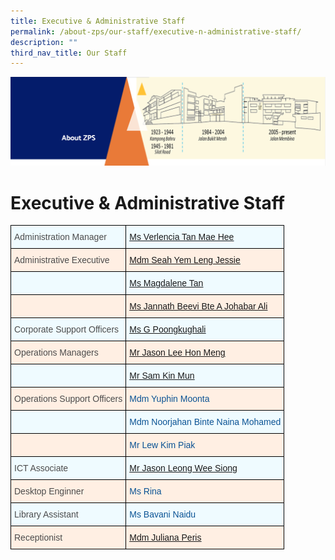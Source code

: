 ```yaml
---
title: Executive & Administrative Staff
permalink: /about-zps/our-staff/executive-n-administrative-staff/
description: ""
third_nav_title: Our Staff
---
```


![](/images/AboutUs.png)

Executive & Administrative Staff
================================

<style type="text/css">
.tg  {border-collapse:collapse;border-spacing:0;}
.tg td{border-color:black;border-style:solid;border-width:1px;font-family:Arial, sans-serif;font-size:14px;
  overflow:hidden;padding:10px 5px;word-break:normal;}
.tg th{border-color:black;border-style:solid;border-width:1px;font-family:Arial, sans-serif;font-size:14px;
  font-weight:normal;overflow:hidden;padding:10px 5px;word-break:normal;}
.tg .tg-ntrq{background-color:#FFEFE3;color:#0B5394;text-align:left;vertical-align:top}
.tg .tg-jxeu{background-color:#EFFBFF;color:#4C4C4C;text-align:left;vertical-align:top}
.tg .tg-qphe{background-color:#EFFBFF;color:#E77A2A;text-align:left;text-decoration:underline;vertical-align:top}
.tg .tg-x88q{background-color:#EFFBFF;color:#4C4C4C;text-align:left;vertical-align:middle}
.tg .tg-yahg{background-color:#FFEFE3;color:#4C4C4C;text-align:left;vertical-align:top}
.tg .tg-j24s{background-color:#FFEFE3;color:#4C4C4C;text-align:left;vertical-align:middle}
.tg .tg-ut1a{background-color:#EFFBFF;color:#0B5394;text-align:left;text-decoration:underline;vertical-align:top}
.tg .tg-gfyo{background-color:#FFEFE3;color:#0B5394;text-align:left;text-decoration:underline;vertical-align:top}
.tg .tg-qjaw{background-color:#EFFBFF;color:#0B5394;text-align:left;vertical-align:top}
</style>
<table class="tg">
<thead>
  <tr>
    <th class="tg-x88q"><span style="color:#4C4C4C;background-color:#EFFBFF">Administration Manager</span></th>
    <th class="tg-ut1a"><a href="mailto:tan_mae_hee@schools.gov.sg">Ms Verlencia Tan Mae Hee</a><span style="color:#4C4C4C;background-color:#EFFBFF"> </span><br></th>
  </tr>
</thead>
<tbody>
  <tr>
    <td class="tg-j24s"><span style="color:#4C4C4C;background-color:#FFEFE3">Administrative Executive</span></td>
    <td class="tg-gfyo"><a href="mailto:Seah_Yem_leng@schools.gov.sg">Mdm Seah Yem Leng Jessie</a></td>
  </tr>
  <tr>
    <td class="tg-x88q"><span style="color:#4C4C4C;background-color:#EFFBFF"> </span></td>
    <td class="tg-ut1a"><a href="mailto:tan_wei_ling_magdalene@schools.gov.sg">Ms Magdalene Tan</a><br></td>
  </tr>
  <tr>
    <td class="tg-j24s"><span style="color:#4C4C4C;background-color:#FFEFE3"> </span></td>
    <td class="tg-gfyo"><a href="mailto:Jannath_beevi_Johabar_ali@schools.gov.sg">Ms Jannath Beevi Bte A Johabar Ali</a></td>
  </tr>
  <tr>
    <td class="tg-x88q"><span style="color:#4C4C4C;background-color:#EFFBFF">Corporate Support Officers</span><br></td>
    <td class="tg-ut1a"><a href="mailto:G_Poongkughali@schools.gov.sg">Ms G Poongkughali </a><br></td>
  </tr>
  <tr>
    <td class="tg-j24s"><span style="color:#4C4C4C;background-color:#FFEFE3">Operations Managers</span><br></td>
    <td class="tg-gfyo"><a href="mailto:Lee_Hon_meng@schools.gov.sg">Mr Jason Lee Hon Meng</a><br></td>
  </tr>
  <tr>
    <td class="tg-jxeu"></td>
    <td class="tg-ut1a"><a href="mailto:Sam_Kin_Mun@schools.gov.sg">Mr Sam Kin Mun</a><br></td>
  </tr>
  <tr>
    <td class="tg-j24s"><span style="color:#4C4C4C;background-color:#FFEFE3">Operations Support Officers</span><br></td>
    <td class="tg-ntrq"><span style="color:#0B5394">Mdm Yuphin Moonta</span><br></td>
  </tr>
  <tr>
    <td class="tg-jxeu"></td>
    <td class="tg-qjaw">Mdm Noorjahan Binte Naina Mohamed</td>
  </tr>
  <tr>
    <td class="tg-yahg"></td>
    <td class="tg-ntrq">Mr Lew Kim Piak<br></td>
  </tr>
  <tr>
    <td class="tg-x88q"><span style="color:#4C4C4C;background-color:#EFFBFF">ICT Associate </span><br></td>
    <td class="tg-qphe"><a href="mailto:Leong_Wee_Siong@schools.gov.sg">Mr Jason Leong Wee Siong</a><br></td>
  </tr>
  <tr>
    <td class="tg-j24s"><span style="color:#4C4C4C;background-color:#FFEFE3">Desktop Enginner </span></td>
    <td class="tg-ntrq">Ms Rina </td>
  </tr>
  <tr>
    <td class="tg-x88q"><span style="color:#4C4C4C;background-color:#EFFBFF">Library Assistant</span><br></td>
    <td class="tg-qjaw">Ms Bavani Naidu</td>
  </tr>
  <tr>
    <td class="tg-j24s"><span style="color:#4C4C4C;background-color:#FFEFE3">Receptionist</span><br></td>
    <td class="tg-gfyo"><a href="mailto:juliana_peris@schools.gov.sg">Mdm Juliana Peris</a></td>
  </tr>
</tbody>
</table>